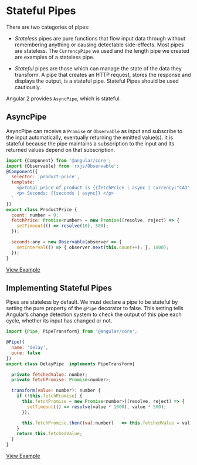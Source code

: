# Stateful Pipes ##

There are two categories of pipes:

* _Stateless_ pipes are pure functions that flow input data through without remembering anything or causing detectable side-effects. Most pipes are stateless. The `CurrencyPipe` we used and the length pipe we created are examples of a stateless pipe.

* _Stateful_ pipes are those which can manage the state of the data they transform. A pipe that creates an HTTP request, stores the response and displays the output, is a stateful pipe. Stateful Pipes should be used cautiously.

Angular 2 provides `AsyncPipe`, which is stateful.

## AsyncPipe ##

AsyncPipe can receive a `Promise` or `Observable` as input and subscribe to the input automatically, eventually returning the emitted value(s). It is stateful because the pipe maintains a subscription to the input and its returned values depend on that subscription.

```javascript
import {Component} from '@angular/core';
import {Observable} from 'rxjs/Observable';
@Component({
  selector: 'product-price',
  template: `
    <p>Total price of product is {{fetchPrice | async | currency:"CAD":true:"1.2-2"}}</p>
    <p> Seconds: {{seconds | async}} </p>
  `
})
export class ProductPrice {
  count: number = 0;
  fetchPrice: Promise<number> = new Promise((resolve, reject) => {
    setTimeout(() => resolve(10), 500);
  });

  seconds:any = new Observable(observer => {
    setInterval(() => { observer.next(this.count++); }, 1000);
  });
}

```
[View Example](http://plnkr.co/edit/ETaWlfNhWWz2LQTSau4Y?p=preview)

## Implementing Stateful Pipes ##

Pipes are stateless by default. We must declare a pipe to be stateful by setting the pure property of the `@Pipe` decorator to false. This setting tells Angular’s change detection system to check the output of this pipe each cycle, whether its input has changed or not.

```javascript
import {Pipe, PipeTransform} from '@angular/core';

@Pipe({
  name: 'delay',
  pure: false
})
export class DelayPipe  implements PipeTransform{

  private fetchedValue: number;
  private fetchPromise: Promise<number>;

  transform(value: number): number {
    if (!this.fetchPromise) {
      this.fetchPromise = new Promise<number>((resolve, reject) => {
        setTimeout(() => resolve(value * 1000), value * 500);
      });

      this.fetchPromise.then((val:number)   => this.fetchedValue = val);
    }
    return this.fetchedValue;
  }
}

```
[View Example](http://plnkr.co/edit/gdnoYyAN7CfYIE6lrb5j?p=preview)
